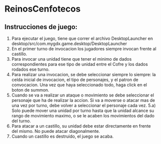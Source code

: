 # ReinosCenfotecos

## Instrucciones de juego:
1) Para ejecutar el juego, tiene que correr el archivo DesktopLauncher en 
   desktop/src/com.mygdx.game.desktop/DesktopLauncher
2) En el primer turno de invocacion los jugadores siempre invocan frente al castillo.
3) Para invocar una unidad tiene que tener el minimo de dados correspondientes para ese 
tipo de unidad entre el Cofre y los dados rodados ese turno.
4) Para realizar una invocacion, se debe seleccionar siempre lo siempre: la celda 
inicial de invocacion, el tipo de personajes, y el patron de convocacion. Una vez que
   haya seleccionado todo, haga click en el boton de summon.
5) Cuando se va a realizar un ataque o movimiento se debe seleccionar el personaje que
ha de realizar la accion. Si va a moverse o atacar mas de una vez por turno, debe volver a seleccionar
   el personaje cada vez.
   5.a) Solo puede mover una unidad por turno hasta que la unidad alcance su rango de movimiento
   maximo, o se le acaben los movimientos del dado del turno.
6) Para atacar a un castillo, su unidad debe estar directamente en frente del mismo. No puede atacar
diagonalmente.
7) Cuando un castillo es destruido, el juego se acaba.